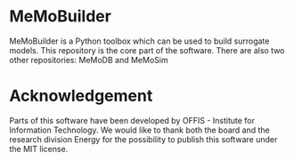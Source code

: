 # MeMoBuilder
MeMoBuilder is a Python toolbox which can be used to build surrogate models. This repository is the core part of the software. There are also two other repositories: MeMoDB and MeMoSim
# Acknowledgement
Parts of this software have been developed by OFFIS - Institute for Information Technology. We would like to thank both the board and the research division Energy for the possibility to publish this software under the MIT license.

